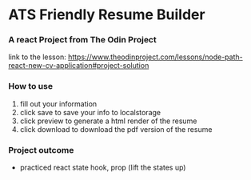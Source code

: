 # ATS Friendly Resume Builder

### A react Project from The Odin Project

link to the lesson: https://www.theodinproject.com/lessons/node-path-react-new-cv-application#project-solution

### How to use

1. fill out your information
2. click save to save your info to localstorage
3. click preview to generate a html render of the resume
4. click download to download the pdf version of the resume

### Project outcome

- practiced react state hook, prop (lift the states up)
